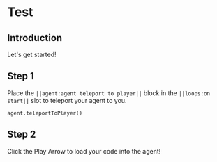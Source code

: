# Test

## Introduction

Let's get started!

## Step 1

Place the ``||agent:agent teleport to player||`` block in the ``||loops:on start||`` slot to teleport your agent to you.

```blocks
agent.teleportToPlayer()
```

## Step 2

Click the Play Arrow to load your code into the agent!
